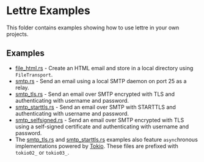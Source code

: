 # Lettre Examples

This folder contains examples showing how to use lettre in your own projects.

## Examples
- [file_html.rs] - Create an HTML email and store in a local directory using `FileTransport`.
- [smtp.rs] - Send an email using a local SMTP daemon on port 25 as a relay.
- [smtp_tls.rs] - Send an email over SMTP encrypted with TLS and authenticating with username and password.
- [smtp_starttls.rs] - Send an email over SMTP with STARTTLS and authenticating with username and password.
- [smtp_selfsigned.rs] - Send an email over SMTP encrypted with TLS using a self-signed certificate and authenticating with username and password.
- The [smtp_tls.rs] and [smtp_starttls.rs] examples also feature `async`hronous implementations powered by [Tokio](https://tokio.rs/).
  These files are prefixed with `tokio02_` or `tokio03_`.

[file_html.rs]: ./file_html.rs
[smtp.rs]: ./smtp.rs
[smtp_tls.rs]: ./smtp_tls.rs
[smtp_starttls.rs]: ./smtp_starttls.rs
[smtp_selfsigned.rs]: ./smtp_selfsigned.rs
